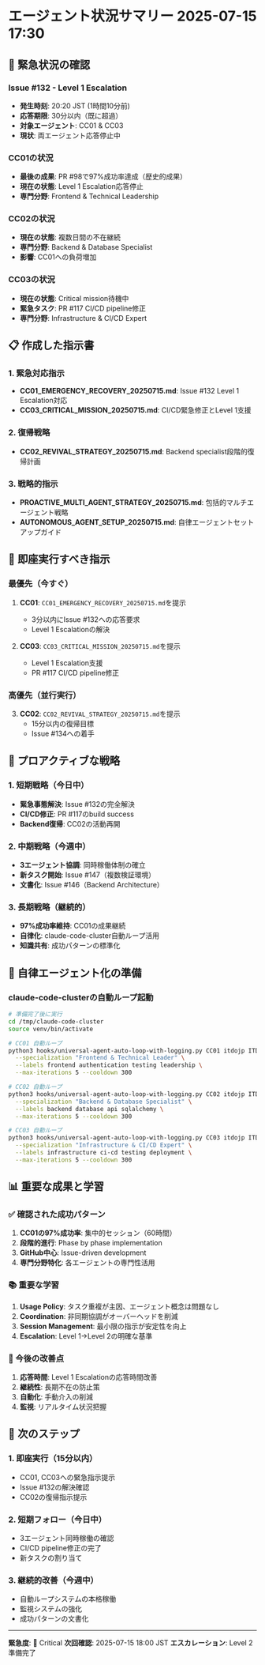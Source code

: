 # エージェント状況サマリー 2025-07-15 17:30

## 🚨 緊急状況の確認

### Issue #132 - Level 1 Escalation
- **発生時刻**: 20:20 JST (1時間10分前)
- **応答期限**: 30分以内（既に超過）
- **対象エージェント**: CC01 & CC03
- **現状**: 両エージェント応答停止中

### CC01の状況
- **最後の成果**: PR #98で97%成功率達成（歴史的成果）
- **現在の状態**: Level 1 Escalation応答停止
- **専門分野**: Frontend & Technical Leadership

### CC02の状況
- **現在の状態**: 複数日間の不在継続
- **専門分野**: Backend & Database Specialist
- **影響**: CC01への負荷増加

### CC03の状況
- **現在の状態**: Critical mission待機中
- **緊急タスク**: PR #117 CI/CD pipeline修正
- **専門分野**: Infrastructure & CI/CD Expert

## 📋 作成した指示書

### 1. 緊急対応指示
- **CC01_EMERGENCY_RECOVERY_20250715.md**: Issue #132 Level 1 Escalation対応
- **CC03_CRITICAL_MISSION_20250715.md**: CI/CD緊急修正とLevel 1支援

### 2. 復帰戦略
- **CC02_REVIVAL_STRATEGY_20250715.md**: Backend specialist段階的復帰計画

### 3. 戦略的指示
- **PROACTIVE_MULTI_AGENT_STRATEGY_20250715.md**: 包括的マルチエージェント戦略
- **AUTONOMOUS_AGENT_SETUP_20250715.md**: 自律エージェントセットアップガイド

## 🎯 即座実行すべき指示

### 最優先（今すぐ）
1. **CC01**: `CC01_EMERGENCY_RECOVERY_20250715.md`を提示
   - 3分以内にIssue #132への応答要求
   - Level 1 Escalationの解決

2. **CC03**: `CC03_CRITICAL_MISSION_20250715.md`を提示
   - Level 1 Escalation支援
   - PR #117 CI/CD pipeline修正

### 高優先（並行実行）
3. **CC02**: `CC02_REVIVAL_STRATEGY_20250715.md`を提示
   - 15分以内の復帰目標
   - Issue #134への着手

## 🚀 プロアクティブな戦略

### 1. 短期戦略（今日中）
- **緊急事態解決**: Issue #132の完全解決
- **CI/CD修正**: PR #117のbuild success
- **Backend復帰**: CC02の活動再開

### 2. 中期戦略（今週中）
- **3エージェント協調**: 同時稼働体制の確立
- **新タスク開始**: Issue #147（複数検証環境）
- **文書化**: Issue #146（Backend Architecture）

### 3. 長期戦略（継続的）
- **97%成功率維持**: CC01の成果継続
- **自律化**: claude-code-cluster自動ループ活用
- **知識共有**: 成功パターンの標準化

## 🔧 自律エージェント化の準備

### claude-code-clusterの自動ループ起動
```bash
# 準備完了後に実行
cd /tmp/claude-code-cluster
source venv/bin/activate

# CC01 自動ループ
python3 hooks/universal-agent-auto-loop-with-logging.py CC01 itdojp ITDO_ERP2 \
  --specialization "Frontend & Technical Leader" \
  --labels frontend authentication testing leadership \
  --max-iterations 5 --cooldown 300

# CC02 自動ループ
python3 hooks/universal-agent-auto-loop-with-logging.py CC02 itdojp ITDO_ERP2 \
  --specialization "Backend & Database Specialist" \
  --labels backend database api sqlalchemy \
  --max-iterations 5 --cooldown 300

# CC03 自動ループ
python3 hooks/universal-agent-auto-loop-with-logging.py CC03 itdojp ITDO_ERP2 \
  --specialization "Infrastructure & CI/CD Expert" \
  --labels infrastructure ci-cd testing deployment \
  --max-iterations 5 --cooldown 300
```

## 📊 重要な成果と学習

### ✅ 確認された成功パターン
1. **CC01の97%成功率**: 集中的セッション（60時間）
2. **段階的進行**: Phase by phase implementation
3. **GitHub中心**: Issue-driven development
4. **専門分野特化**: 各エージェントの専門性活用

### 📚 重要な学習
1. **Usage Policy**: タスク重複が主因、エージェント概念は問題なし
2. **Coordination**: 非同期協調がオーバーヘッドを削減
3. **Session Management**: 最小限の指示が安定性を向上
4. **Escalation**: Level 1→Level 2の明確な基準

### 🎯 今後の改善点
1. **応答時間**: Level 1 Escalationの応答時間改善
2. **継続性**: 長期不在の防止策
3. **自動化**: 手動介入の削減
4. **監視**: リアルタイム状況把握

## 🔄 次のステップ

### 1. 即座実行（15分以内）
- CC01, CC03への緊急指示提示
- Issue #132の解決確認
- CC02の復帰指示提示

### 2. 短期フォロー（今日中）
- 3エージェント同時稼働の確認
- CI/CD pipeline修正の完了
- 新タスクの割り当て

### 3. 継続的改善（今週中）
- 自動ループシステムの本格稼働
- 監視システムの強化
- 成功パターンの文書化

---
**緊急度**: 🔴 Critical
**次回確認**: 2025-07-15 18:00 JST
**エスカレーション**: Level 2準備完了